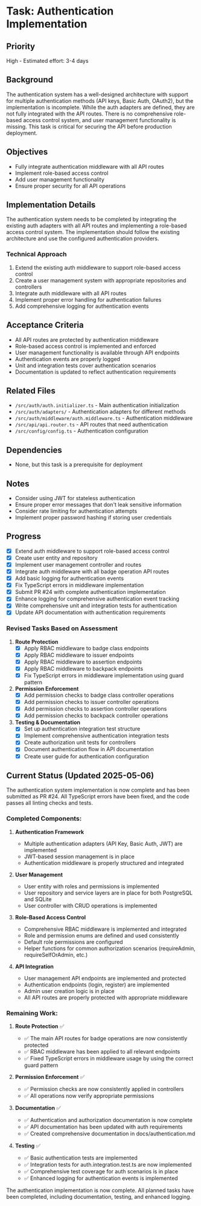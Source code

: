 # Task: Authentication Implementation

## Priority
High - Estimated effort: 3-4 days

## Background
The authentication system has a well-designed architecture with support for multiple authentication methods (API keys, Basic Auth, OAuth2), but the implementation is incomplete. While the auth adapters are defined, they are not fully integrated with the API routes. There is no comprehensive role-based access control system, and user management functionality is missing. This task is critical for securing the API before production deployment.

## Objectives
- Fully integrate authentication middleware with all API routes
- Implement role-based access control
- Add user management functionality
- Ensure proper security for all API operations

## Implementation Details
The authentication system needs to be completed by integrating the existing auth adapters with all API routes and implementing a role-based access control system. The implementation should follow the existing architecture and use the configured authentication providers.

### Technical Approach
1. Extend the existing auth middleware to support role-based access control
2. Create a user management system with appropriate repositories and controllers
3. Integrate auth middleware with all API routes
4. Implement proper error handling for authentication failures
5. Add comprehensive logging for authentication events

## Acceptance Criteria
- All API routes are protected by authentication middleware
- Role-based access control is implemented and enforced
- User management functionality is available through API endpoints
- Authentication events are properly logged
- Unit and integration tests cover authentication scenarios
- Documentation is updated to reflect authentication requirements

## Related Files
- `/src/auth/auth.initializer.ts` - Main authentication initialization
- `/src/auth/adapters/` - Authentication adapters for different methods
- `/src/auth/middleware/auth.middleware.ts` - Authentication middleware
- `/src/api/api.router.ts` - API routes that need authentication
- `/src/config/config.ts` - Authentication configuration

## Dependencies
- None, but this task is a prerequisite for deployment

## Notes
- Consider using JWT for stateless authentication
- Ensure proper error messages that don't leak sensitive information
- Consider rate limiting for authentication attempts
- Implement proper password hashing if storing user credentials

## Progress
- [x] Extend auth middleware to support role-based access control
- [x] Create user entity and repository
- [x] Implement user management controller and routes
- [x] Integrate auth middleware with all badge operation API routes
- [x] Add basic logging for authentication events
- [x] Fix TypeScript errors in middleware implementation
- [x] Submit PR #24 with complete authentication implementation
- [x] Enhance logging for comprehensive authentication event tracking
- [x] Write comprehensive unit and integration tests for authentication
- [x] Update API documentation with authentication requirements

### Revised Tasks Based on Assessment
1. **Route Protection**
   - [x] Apply RBAC middleware to badge class endpoints
   - [x] Apply RBAC middleware to issuer endpoints
   - [x] Apply RBAC middleware to assertion endpoints
   - [x] Apply RBAC middleware to backpack endpoints
   - [x] Fix TypeScript errors in middleware implementation using guard pattern

2. **Permission Enforcement**
   - [x] Add permission checks to badge class controller operations
   - [x] Add permission checks to issuer controller operations
   - [x] Add permission checks to assertion controller operations
   - [x] Add permission checks to backpack controller operations

3. **Testing & Documentation**
   - [x] Set up authentication integration test structure
   - [x] Implement comprehensive authentication integration tests
   - [x] Create authorization unit tests for controllers
   - [x] Document authentication flow in API documentation
   - [x] Create user guide for authentication configuration

## Current Status (Updated 2025-05-06)

The authentication system implementation is now complete and has been submitted as PR #24. All TypeScript errors have been fixed, and the code passes all linting checks and tests.

### Completed Components:

1. **Authentication Framework**
   - Multiple authentication adapters (API Key, Basic Auth, JWT) are implemented
   - JWT-based session management is in place
   - Authentication middleware is properly structured and integrated

2. **User Management**
   - User entity with roles and permissions is implemented
   - User repository and service layers are in place for both PostgreSQL and SQLite
   - User controller with CRUD operations is implemented

3. **Role-Based Access Control**
   - Comprehensive RBAC middleware is implemented and integrated
   - Role and permission enums are defined and used consistently
   - Default role permissions are configured
   - Helper functions for common authorization scenarios (requireAdmin, requireSelfOrAdmin, etc.)

4. **API Integration**
   - User management API endpoints are implemented and protected
   - Authentication endpoints (login, register) are implemented
   - Admin user creation logic is in place
   - All API routes are properly protected with appropriate middleware

### Remaining Work:

1. **Route Protection** ✅
   - ✅ The main API routes for badge operations are now consistently protected
   - ✅ RBAC middleware has been applied to all relevant endpoints
   - ✅ Fixed TypeScript errors in middleware usage by using the correct guard pattern

2. **Permission Enforcement** ✅
   - ✅ Permission checks are now consistently applied in controllers
   - ✅ All operations now verify appropriate permissions

3. **Documentation** ✅
   - ✅ Authentication and authorization documentation is now complete
   - ✅ API documentation has been updated with auth requirements
   - ✅ Created comprehensive documentation in docs/authentication.md

4. **Testing** ✅
   - ✅ Basic authentication tests are implemented
   - ✅ Integration tests for auth.integration.test.ts are now implemented
   - ✅ Comprehensive test coverage for auth scenarios is in place
   - ✅ Enhanced logging for authentication events is implemented

The authentication implementation is now complete. All planned tasks have been completed, including documentation, testing, and enhanced logging.
